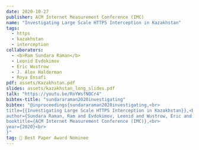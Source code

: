 ```yaml
---
date: 2020-10-27
publisher: ACM Internet Measurement Conference (IMC)
name: "Investigating Large Scale HTTPS Interception in Kazakhstan"
tags:
  - https
  - kazakhstan
  - interception
collaborators:
  - <b>Ram Sundara Raman</b>
  - Leonid Evdokimov
  - Eric Wustrow
  - J. Alex Halderman
  - Roya Ensafi
pdf: assets/Kazakhstan.pdf
slides: assets/kazakhstan_long_slides.pdf
talk: "https://youtu.be/RoYWsfNOCr4"
bibtex-title: "sundararaman2020investigating"
bibtex: "@inproceedings{sundararaman2020investigating,<br>
title={{Investigating Large Scale HTTPS Interception in Kazakhstan}},<br>
author={Sundara Raman, Ram and Evdokimov, Leonid and Wustrow, Eric and Halderman, Alex and Ensafi, Roya},<br>
booktitle={ACM Internet Measurement Conference (IMC)},<br>
year={2020}<br>
}"
tag: 🏅 Best Paper Award Nominee 
---
```

